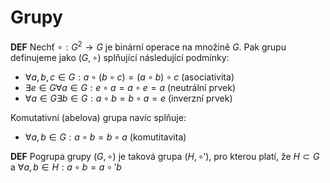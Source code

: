 # Grupy

**DEF** Nechť $\circ: G^2 \rightarrow G$ je binární operace na množině $G$. Pak grupu definujeme jako $(G, \circ)$ splňující následující podmínky:

* $\forall a, b, c \in G: a \circ (b \circ c) = (a \circ b) \circ c$ (asociativita)
* $\exists e \in G \forall a \in G: e \circ a = a \circ e = a$ (neutrální prvek)
* $\forall a \in G \exists b \in G: a \circ b = b \circ a = e$ (inverzní prvek)

Komutativní (abelova) grupa navíc splňuje:

* $\forall a,b \in G: a \circ b = b \circ a$ (komutitavita)

**DEF** Pogrupa grupy $(G, \circ)$ je taková grupa $(H, \circ')$, pro kterou platí, že $H \subset G$ a $\forall a,b \in H: a \circ b = a \circ' b$

